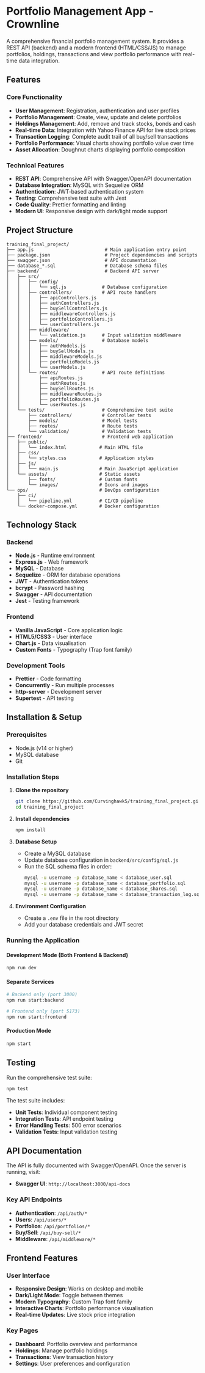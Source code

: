# Portfolio Management App - Crownline

A comprehensive financial portfolio management system. It provides a REST API (backend) and a modern frontend (HTML/CSS/JS) to manage portfolios, holdings, transactions and view portfolio performance with real-time data integration.

## Features

### Core Functionality
- **User Management**: Registration, authentication and user profiles
- **Portfolio Management**: Create, view, update and delete portfolios
- **Holdings Management**: Add, remove and track stocks, bonds and cash
- **Real-time Data**: Integration with Yahoo Finance API for live stock prices
- **Transaction Logging**: Complete audit trail of all buy/sell transactions
- **Portfolio Performance**: Visual charts showing portfolio value over time
- **Asset Allocation**: Doughnut charts displaying portfolio composition

### Technical Features
- **REST API**: Comprehensive API with Swagger/OpenAPI documentation
- **Database Integration**: MySQL with Sequelize ORM
- **Authentication**: JWT-based authentication system
- **Testing**: Comprehensive test suite with Jest
- **Code Quality**: Prettier formatting and linting
- **Modern UI**: Responsive design with dark/light mode support

## Project Structure

```
training_final_project/
├── app.js                          # Main application entry point
├── package.json                    # Project dependencies and scripts
├── swagger.json                    # API documentation
├── database_*.sql                  # Database schema files
├── backend/                        # Backend API server
│   ├── src/
│   │   ├── config/
│   │   │   └── sql.js             # Database configuration
│   │   ├── controllers/           # API route handlers
│   │   │   ├── apiControllers.js
│   │   │   ├── authControllers.js
│   │   │   ├── buySellControllers.js
│   │   │   ├── middlewareControllers.js
│   │   │   ├── portfolioControllers.js
│   │   │   └── userControllers.js
│   │   ├── middleware/
│   │   │   └── validation.js      # Input validation middleware
│   │   ├── models/                # Database models
│   │   │   ├── authModels.js
│   │   │   ├── buySellModels.js
│   │   │   ├── middlewareModels.js
│   │   │   ├── portfolioModels.js
│   │   │   └── userModels.js
│   │   └── routes/                # API route definitions
│   │       ├── apiRoutes.js
│   │       ├── authRoutes.js
│   │       ├── buySellRoutes.js
│   │       ├── middlewareRoutes.js
│   │       ├── portfolioRoutes.js
│   │       └── userRoutes.js
│   └── tests/                     # Comprehensive test suite
│       ├── controllers/           # Controller tests
│       ├── models/                # Model tests
│       ├── routes/                # Route tests
│       └── validation/            # Validation tests
├── frontend/                      # Frontend web application
│   ├── public/
│   │   └── index.html            # Main HTML file
│   ├── css/
│   │   └── styles.css            # Application styles
│   ├── js/
│   │   └── main.js               # Main JavaScript application
│   └── assets/                   # Static assets
│       ├── fonts/                # Custom fonts
│       └── images/               # Icons and images
└── ops/                          # DevOps configuration
    ├── ci/
    │   └── pipeline.yml          # CI/CD pipeline
    └── docker-compose.yml        # Docker configuration
```

## Technology Stack

### Backend
- **Node.js** - Runtime environment
- **Express.js** - Web framework
- **MySQL** - Database
- **Sequelize** - ORM for database operations
- **JWT** - Authentication tokens
- **bcrypt** - Password hashing
- **Swagger** - API documentation
- **Jest** - Testing framework

### Frontend
- **Vanilla JavaScript** - Core application logic
- **HTML5/CSS3** - User interface
- **Chart.js** - Data visualisation
- **Custom Fonts** - Typography (Trap font family)

### Development Tools
- **Prettier** - Code formatting
- **Concurrently** - Run multiple processes
- **http-server** - Development server
- **Supertest** - API testing

## Installation & Setup

### Prerequisites
- Node.js (v14 or higher)
- MySQL database
- Git

### Installation Steps

1. **Clone the repository**
   ```bash
   git clone https://github.com/Curvinghawk5/training_final_project.git
   cd training_final_project
   ```

2. **Install dependencies**
   ```bash
   npm install
   ```

3. **Database Setup**
   - Create a MySQL database
   - Update database configuration in `backend/src/config/sql.js`
   - Run the SQL schema files in order:
     ```bash
     mysql -u username -p database_name < database_user.sql
     mysql -u username -p database_name < database_portfolio.sql
     mysql -u username -p database_name < database_shares.sql
     mysql -u username -p database_name < database_transaction_log.sql
     ```

4. **Environment Configuration**
   - Create a `.env` file in the root directory
   - Add your database credentials and JWT secret

### Running the Application

#### Development Mode (Both Frontend & Backend)
```bash
npm run dev
```

#### Separate Services
```bash
# Backend only (port 3000)
npm run start:backend

# Frontend only (port 5173)
npm run start:frontend
```

#### Production Mode
```bash
npm start
```

## Testing

Run the comprehensive test suite:
```bash
npm test
```

The test suite includes:
- **Unit Tests**: Individual component testing
- **Integration Tests**: API endpoint testing
- **Error Handling Tests**: 500 error scenarios
- **Validation Tests**: Input validation testing

## API Documentation

The API is fully documented with Swagger/OpenAPI. Once the server is running, visit:
- **Swagger UI**: `http://localhost:3000/api-docs`

### Key API Endpoints
- **Authentication**: `/api/auth/*`
- **Users**: `/api/users/*`
- **Portfolios**: `/api/portfolios/*`
- **Buy/Sell**: `/api/buy-sell/*`
- **Middleware**: `/api/middleware/*`

## Frontend Features

### User Interface
- **Responsive Design**: Works on desktop and mobile
- **Dark/Light Mode**: Toggle between themes
- **Modern Typography**: Custom Trap font family
- **Interactive Charts**: Portfolio performance visualisation
- **Real-time Updates**: Live stock price integration

### Key Pages
- **Dashboard**: Portfolio overview and performance
- **Holdings**: Manage portfolio holdings
- **Transactions**: View transaction history
- **Settings**: User preferences and configuration
